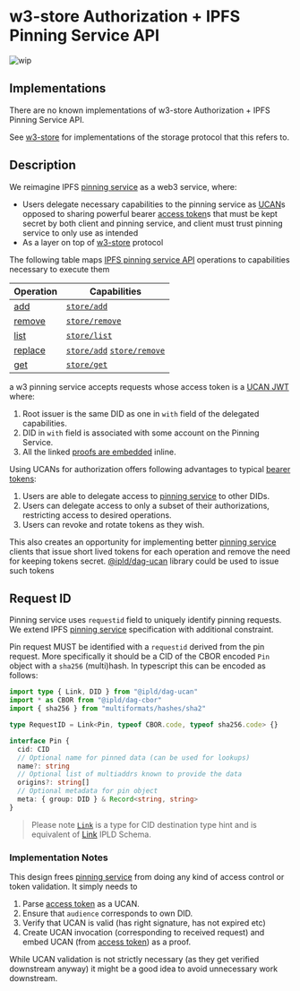 # w3-store Authorization + IPFS Pinning Service API

![wip](https://img.shields.io/badge/status-wip-orange.svg?style=flat-square)

## Implementations

There are no known implementations of w3-store Authorization + IPFS Pinning Service API.

See [w3-store](./w3-store.md) for implementations of the storage protocol that this refers to.

## Description

We reimagine IPFS [pinning service][] as a web3 service, where:

- Users delegate necessary capabilities to the pinning service as [UCAN][]s opposed to sharing powerful bearer [access token][]s that must be kept secret by both client and pinning service, and client must trust pinning service to only use as intended
- As a layer on top of [w3-store](./w3-store.md) protocol

The following table maps [IPFS pinning service API][pinning service] operations to capabilities necessary to execute them

| Operation                                                                                             | Capabilities                       |
| ----------------------------------------------------------------------------------------------------- | ---------------------------------- |
| [add](https://ipfs.github.io/pinning-services-api-spec/#tag/pins/paths/~1pins/post)                   | [`store/add`][]                    |
| [remove](https://ipfs.github.io/pinning-services-api-spec/#tag/pins/paths/~1pins~1{requestid}/delete) | [`store/remove`][]                 |
| [list](https://ipfs.github.io/pinning-services-api-spec/#tag/pins/paths/~1pins/get)                   | [`store/list`][]                   |
| [replace](https://ipfs.github.io/pinning-services-api-spec/#tag/pins/paths/~1pins~1{requestid}/post)  | [`store/add`][] [`store/remove`][] |
| [get](https://ipfs.github.io/pinning-services-api-spec/#tag/pins/paths/~1pins~1{requestid}/get)       | [`store/get`][]                   |

a w3 pinning service accepts requests whose access token is a [UCAN JWT][] where:

1. Root issuer is the same DID as one in `with` field of the delegated capabilities.
2. DID in `with` field is associated with some account on the Pinning Service.
3. All the linked [proofs are embedded](https://github.com/ipld/js-dag-ucan#embedding-proofs) inline.

Using UCANs for authorization offers following advantages to typical [bearer tokens](https://oauth.net/2/bearer-tokens/):

1. Users are able to delegate access to [pinning service] to other DIDs.
2. Users can delegate access to only a subset of their authorizations, restricting access to desired operations.
3. Users can revoke and rotate tokens as they wish.

This also creates an opportunity for implementing better [pinning service][] clients that issue short lived tokens for each operation and remove the need for keeping tokens secret. [@ipld/dag-ucan](https://www.npmjs.com/package/@ipld/dag-ucan) library could be used to issue such tokens

## Request ID

Pinning service uses `requestid` field to uniquely identify pinning requests. We extend IPFS [pinning service][] specification with additional constraint.

Pin request MUST be identified with a `requestid` derived from the pin request. More specifically it should be a CID of the CBOR encoded `Pin` object with a `sha256` (multi)hash. In typescript this can be encoded as follows:

```ts
import type { Link, DID } from "@ipld/dag-ucan"
import * as CBOR from "@ipld/dag-cbor"
import { sha256 } from "multiformats/hashes/sha2"

type RequestID = Link<Pin, typeof CBOR.code, typeof sha256.code> {}

interface Pin {
  cid: CID
  // Optional name for pinned data (can be used for lookups)
  name?: string
  // Optional list of multiaddrs known to provide the data
  origins?: string[]
  // Optional metadata for pin object
  meta: { group: DID } & Record<string, string>
}


```

> Please note [`Link`][link-type] is a type for CID destination type hint and is equivalent of [Link](https://ipld.io/docs/schemas/features/links/#link-destination-type-hinting) IPLD Schema.

### Implementation Notes

This design frees [pinning service] from doing any kind of access control or token validation. It simply needs to

1. Parse [access token][] as a UCAN.
2. Ensure that `audience` corresponds to own DID.
3. Verify that UCAN is valid (has right signature, has not expired etc)
4. Create UCAN invocation (corresponding to received request) and embed UCAN (from [access token][]) as a proof.

While UCAN validation is not strictly necessary (as they get verified downstream anyway) it might be a good idea to avoid unnecessary work downstream.

[pinning service]: https://ipfs.github.io/pinning-services-api-spec/
[link-type]: https://github.com/ipld/js-dag-ucan/blob/364379b54cae383198fcf6a9c0016b497e62d422/src/ucan.ts#L227-L242
[access token]: https://ipfs.github.io/pinning-services-api-spec/#section/Authentication/accessToken
[`store/add`]: https://github.com/web3-storage/specs/blob/main/w3-store.md#storeadd
[`store/remove`]: https://github.com/web3-storage/specs/blob/main/w3-store.md#storeremove
[`store/list`]: https://github.com/web3-storage/specs/blob/main/w3-store.md#storelist
[`store/get`]: https://github.com/web3-storage/specs/blob/main/w3-store.md#storeget
[UCAN]: https://github.com/ucan-wg/spec/
[UCAN JWT]: https://github.com/ucan-wg/spec/tree/692e8aab59b763a783fe1484131c3f40d997b69a#3-jwt-structure